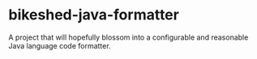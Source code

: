 # bikeshed-java-formatter

A project that will hopefully blossom into a configurable and reasonable Java language code formatter.

